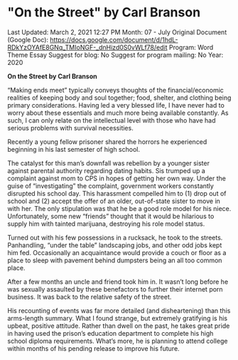 # "On the Street" by Carl Branson

Last Updated: March 2, 2021 12:27 PM
Month: 07 - July
Original Document (Google Doc): https://docs.google.com/document/d/1hdL-RDkYzOYAfE8GNq_TMIoNGF-_dnHizd0S0vWLf78/edit
Program: Word Theme Essay
Suggest for blog: No
Suggest for program mailing: No
Year: 2020

**On the Street by Carl Branson**

“Making ends meet” typically conveys thoughts of the financial/economic realities of keeping body and soul together; food, shelter, and clothing being primary considerations. Having led a very blessed life, I have never had to worry about these essentials and much more being available constantly. As such, I can only relate on the intellectual level with those who have had serious problems with survival necessities.

Recently a young fellow prisoner shared the horrors he experienced beginning in his last semester of high school.

The catalyst for this man’s downfall was rebellion by a younger sister against parental authority regarding dating habits. Sis trumped up a complaint against mom to CPS in hopes of getting her own way. Under the guise of “investigating” the complaint, government workers constantly disrupted his school day. This harassment compelled him to (1) drop out of school and (2) accept the offer of an older, out-of-state sister to move in with her. The only stipulation was that he be a good role model for his niece. Unfortunately, some new “friends” thought that it would be hilarious to supply him with tainted marijuana, destroying his role model status.

Turned out with his few possessions in a rucksack, he took to the streets. Panhandling, “under the table” landscaping jobs, and other odd jobs kept him fed. Occasionally an acquaintance would provide a couch or floor as a place to sleep with pavement behind dumpsters being an all too common place.

After a few months an uncle and friend took him in. It wasn’t long before he was sexually assaulted by these benefactors to further their internet porn business. It was back to the relative safety of the street.

His recounting of events was far more detailed (and disheartening) than this arms-length summary. What I found strange, but extremely gratifying is his upbeat, positive attitude. Rather than dwell on the past, he takes great pride in having used the prison’s education department to complete his high school diploma requirements. What’s more, he is planning to attend college within months of his pending release to improve his future.
